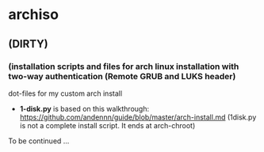# archiso
## (DIRTY)
### (installation scripts and files for arch linux installation with two-way authentication (Remote GRUB and LUKS header)
dot-files for my custom arch install

* **1-disk.py** is based on this walkthrough: https://github.com/andennn/guide/blob/master/arch-install.md (1disk.py is not a complete install script. It ends at arch-chroot)

To be continued ...
